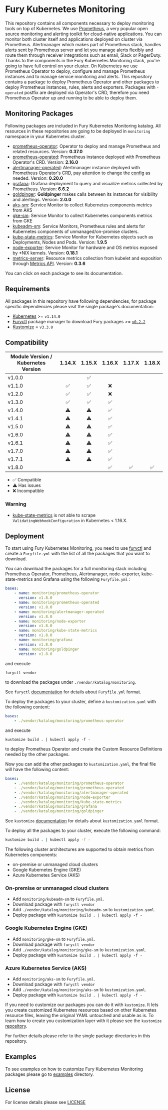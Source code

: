 # Fury Kubernetes Monitoring

This repository contains all components necessary to deploy monitoring tools on
top of Kubernetes. We use [Prometheus](https://prometheus.io/), a very popular open source monitoring and
alerting toolkit for cloud-native applications. You can monitor both cluster
itself and applications deployed on cluster via Prometheus. Alertmanager which
makes part of Prometheus stack, handles alerts sent by Prometheus server and let
you manage alerts flexibly and route them through receiver integrations such as
email, Slack or PagerDuty. Thanks to the components in the Fury Kubernetes
Monitoring stack, you're going to have full control on your cluster. On
Kubernetes we use Prometheus Operator to deploy, configure and manage Prometheus
instances and to manage service monitoring and alerts. This repository contains
a package to deploy Prometheus Operator and other packages to deploy Prometheus
instances, rules, alerts and exporters. Packages with `-operated` postfix are
deployed via Operator's CRD, therefore you need Prometheus Operator up and
running to be able to deploy them.

## Monitoring Packages

Following packages are included in Fury Kubernetes Monitoring katalog. All
resources in these repositories are going to be deployed in `monitoring`
namespace in your Kubernetes cluster.

- [prometheus-operator](katalog/prometheus-operator): Operator to deploy and
  manage Prometheus and related resources. Version: **0.37.0**
- [prometheus-operated](katalog/prometheus-operated): Prometheus instance
  deployed with Prometheus Operator's CRD. Version: **2.16.0**
- [alertmanager-operated](katalog/alertmanager-operated): Alertmanager instance
  deployed with Prometheus Operator's CRD, pay attention to change the
  [config](katalog/alertmanager-operated/secret.yml) as needed. Version: **0.20.0**
- [grafana](katalog/grafana): Grafana deployment to query and visualize metrics
  collected by Prometheus. Version: **6.6.2**
- [goldpinger](katalog/goldpinger): **Goldpinger** makes calls between its instances for visibility and alertings.
  Version: **2.0.0**
- [aks-sm](katalog/aks-sm): Service Monitor to collect Kubernetes components
  metrics from AKS
- [gke-sm](katalog/gke-sm): Service Monitor to collect Kubernetes components
  metrics from GKE
- [kubeadm-sm](katalog/kubeadm-sm): Service Monitors, Prometheus rules and
  alerts for Kubernetes components of unmanaged/on-promise clusters.
- [kube-state-metrics](katalog/kube-state-metrics): Service Monitor for
  Kubernetes objects such as Deployments, Nodes and Pods. Version: **1.9.5**
- [node-exporter](katalog/node-exporter): Service Monitor for hardware and OS
  metrics exposed by \*NIX kernels. Version: **0.18.1**
- [metrics-server](katalog/metrics-server): Resource metrics collection from
  kubelet and exposition through [Metrics API](https://github.com/kubernetes/metrics).
  Version: **0.3.6**

You can click on each package to see its documentation.

## Requirements

All packages in this repository have following dependencies, for package
specific dependencies please visit the single package's documentation:

- [Kubernetes](https://kubernetes.io) >= `v1.14.0`
- [Furyctl](https://github.com/sighupio/furyctl) package manager to download
  Fury packages >= [`v0.2.2`](https://github.com/sighupio/furyctl/releases/tag/v0.2.2)
- [Kustomize](https://github.com/kubernetes-sigs/kustomize) = `v3.3.0`

## Compatibility

| Module Version / Kubernetes Version |       1.14.X       |       1.15.X       |       1.16.X       |       1.17.X       |       1.18.X       |
| ----------------------------------- | :----------------: | :----------------: | :----------------: | :----------------: | :----------------: |
| v1.0.0                              |                    | :white_check_mark: |                    |                    |                    |
| v1.1.0                              | :white_check_mark: | :white_check_mark: |        :x:         |                    |                    |
| v1.2.0                              | :white_check_mark: | :white_check_mark: |        :x:         |                    |                    |
| v1.3.0                              | :white_check_mark: | :white_check_mark: | :white_check_mark: |                    |                    |
| v1.4.0                              |     :warning:      |     :warning:      | :white_check_mark: |                    |                    |
| v1.4.1                              |     :warning:      |     :warning:      | :white_check_mark: |                    |                    |
| v1.5.0                              |     :warning:      |     :warning:      | :white_check_mark: |                    |                    |
| v1.6.0                              |     :warning:      |     :warning:      | :white_check_mark: |                    |                    |
| v1.6.1                              |     :warning:      |     :warning:      | :white_check_mark: |                    |                    |
| v1.7.0                              |     :warning:      |     :warning:      | :white_check_mark: |                    |                    |
| v1.7.1                              |     :warning:      |     :warning:      | :white_check_mark: |                    |                    |
| v1.8.0                              |                    |                    | :white_check_mark: | :white_check_mark: | :white_check_mark: |

- :white_check_mark: Compatible
- :warning: Has issues
- :x: Incompatible

### Warning

- [kube-state-metrics](katalog/kube-state-metrics) is not able to scrape
    `ValidatingWebhookConfiguration` in Kubernetes < 1.16.X.

## Deployment

To start using Fury Kubernetes Monitoring, you need to use
[furyctl](https://github.com/sighup-io/furyctl/blob/master/README.md)
and create a `Furyfile.yml` with the list of all the packages that you want to
download.

You can download the packages for a full monitoring stack including
Prometheus Operator, Prometheus, Alertmanager, node-exporter, kube-state-metrics
and Grafana using the following `Furyfile.yml` :

```yaml
bases:
    - name: monitoring/prometheus-operator
      version: v1.8.0
    - name: monitoring/prometheus-operated
      version: v1.8.0
    - name: monitoring/alertmanager-operated
      version: v1.8.0
    - name: monitoring/node-exporter
      version: v1.8.0
    - name: monitoring/kube-state-metrics
      version: v1.8.0
    - name: monitoring/grafana
      version: v1.8.0
    - name: monitoring/goldpinger
      version: v1.8.0
```

and execute

```bash
furyctl vendor
```

to download the packages under `./vendor/katalog/monitoring`.

See `furyctl`
[documentation](https://github.com/sighup-io/furyctl/blob/master/README.md)
for details about `Furyfile.yml` format.

To deploy the packages to your cluster, define a `kustomization.yaml` with the
following content:

```yaml
bases:
    - ./vendor/katalog/monitoring/prometheus-operator
```

and execute

```shell
kustomize build . | kubectl apply -f -
```

to deploy Prometheus Operator and create the Custom Resource Definitions needed
by the other packages.

Now you can add the other packages to `kustomization.yaml`, the final file will
have the following content:

```yaml
bases:
    - ./vendor/katalog/monitoring/prometheus-operator
    - ./vendor/katalog/monitoring/prometheus-operated
    - ./vendor/katalog/monitoring/alertmanager-operated
    - ./vendor/katalog/monitoring/node-exporter
    - ./vendor/katalog/monitoring/kube-state-metrics
    - ./vendor/katalog/monitoring/grafana
    - ./vendor/katalog/monitoring/goldpinger
```

See `kustomize`
[documentation](https://github.com/kubernetes-sigs/kustomize/blob/master/docs/README.md)
for details about `kustomization.yaml` format.

To deploy all the packages to your cluster, execute the following command:

```bash
kustomize build . | kubectl apply -f -
```

The following cluster architectures are supported to obtain metrics from
Kubernetes components:

- on-premise or unmanaged cloud clusters
- Google Kubernetes Engine (GKE)
- Azure Kubernetes Service (AKS)

### On-premise or unmanaged cloud clusters

- Add `monitoring/kubeadm-sm` to `Furyfile.yml`.
- Download package with `furyctl vendor`
- Add `./vendor/katalog/monitoring/kubeadm-sm` to `kustomization.yaml`.
- Deploy package with `kustomize build . | kubectl apply -f -`

### Google Kubernetes Engine (GKE)

- Add `monitoring/gke-sm` to `Furyfile.yml`.
- Download package with `furyctl vendor`
- Add `./vendor/katalog/monitoring/gke-sm` to `kustomization.yaml`.
- Deploy package with `kustomize build . | kubectl apply -f -`

### Azure Kubernetes Service (AKS)

- Add `monitoring/aks-sm` to `Furyfile.yml`.
- Download package with `furyctl vendor`
- Add `./vendor/katalog/monitoring/aks-sm` to `kustomization.yaml`.
- Deploy package with `kustomize build . | kubectl apply -f -`

If you need to customize our packages you can do it with `kustomize`. It lets
you create customized Kubernetes resources based on other Kubernetes resource
files, leaving the original YAML untouched and usable as is. To learn how to
create you customization layer with it please see the `kustomize`
[repository](https://github.com/kubernetes-sigs/kustomize).

For further details please refer to the single package directories in this
repository.

## Examples

To see examples on how to customize Fury Kubernetes Monitoring packages please
go to [examples](examples) directory.

## License

For license details please see [LICENSE](https://sighup.io/fury/license)
